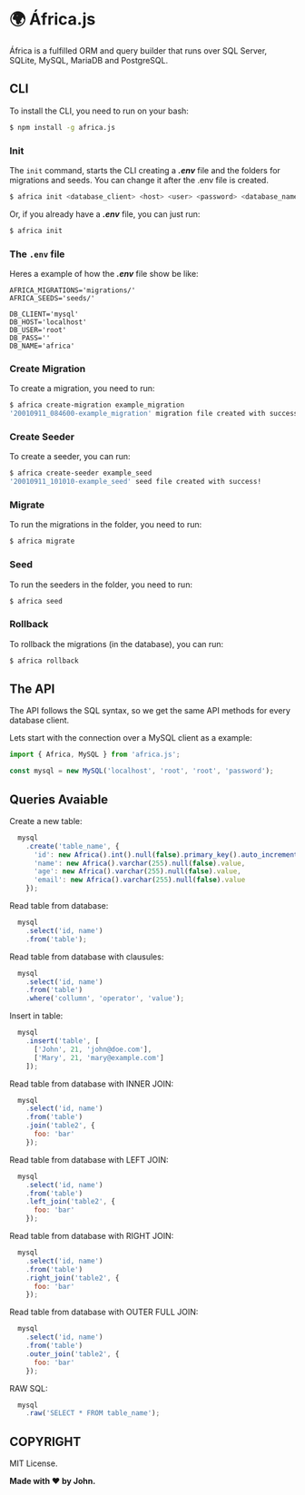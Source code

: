 # :earth_africa: África.js
África is a fulfilled ORM and query builder that runs over SQL Server, SQLite, MySQL, MariaDB and PostgreSQL.

## CLI

To install the CLI, you need to run on your bash:
```bash
$ npm install -g africa.js
```

### Init

The ```init``` command, starts the CLI creating a ***.env*** file and the folders for migrations and seeds. You can change it after the .env file is created.

```bash
$ africa init <database_client> <host> <user> <password> <database_name>
```

Or, if you already have a ***.env*** file, you can just run:
```bash
$ africa init
```

### The ```.env``` file

Heres a example of how the ***.env*** file show be like:

```
AFRICA_MIGRATIONS='migrations/'
AFRICA_SEEDS='seeds/'

DB_CLIENT='mysql'
DB_HOST='localhost'
DB_USER='root'
DB_PASS=''
DB_NAME='africa'
```

### Create Migration

To create a migration, you need to run:

```bash
$ africa create-migration example_migration
'20010911_084600-example_migration' migration file created with success!
```

### Create Seeder

To create a seeder, you can run:

```bash
$ africa create-seeder example_seed
'20010911_101010-example_seed' seed file created with success!
```

### Migrate

To run the migrations in the folder, you need to run:
```bash
$ africa migrate
```

### Seed

To run the seeders in the folder, you need to run:
```bash
$ africa seed
```

### Rollback

To rollback the migrations (in the database), you can run:
```bash
$ africa rollback
```

## The API

The API follows the SQL syntax, so we get the same API methods for every database client.

Lets start with the connection over a MySQL client as a example:

```javascript
import { Africa, MySQL } from 'africa.js';

const mysql = new MySQL('localhost', 'root', 'root', 'password');
```

## Queries Avaiable

Create a new table:
```javascript
  mysql
    .create('table_name', {
      'id': new Africa().int().null(false).primary_key().auto_increment().value,
      'name': new Africa().varchar(255).null(false).value,
      'age': new Africa().varchar(255).null(false).value,
      'email': new Africa().varchar(255).null(false).value
    });
```

Read table from database:
```javascript
  mysql
    .select('id, name')
    .from('table');
```

Read table from database with clausules:
```javascript
  mysql
    .select('id, name')
    .from('table')
    .where('collumn', 'operator', 'value');
```

Insert in table:
```javascript
  mysql
    .insert('table', [
      ['John', 21, 'john@doe.com'],
      ['Mary', 21, 'mary@example.com'] 
    ]);
```

Read table from database with INNER JOIN:
```javascript
  mysql
    .select('id, name')
    .from('table')
    .join('table2', {
      foo: 'bar'
    });
```

Read table from database with LEFT JOIN:
```javascript
  mysql
    .select('id, name')
    .from('table')
    .left_join('table2', {
      foo: 'bar'
    });
```

Read table from database with RIGHT JOIN:
```javascript
  mysql
    .select('id, name')
    .from('table')
    .right_join('table2', {
      foo: 'bar'
    });
```

Read table from database with OUTER FULL JOIN:
```javascript
  mysql
    .select('id, name')
    .from('table')
    .outer_join('table2', {
      foo: 'bar'
    });
```

RAW SQL:
```javascript
  mysql
    .raw('SELECT * FROM table_name');
```

## COPYRIGHT

MIT License.

**Made with :hearts: by John.**
